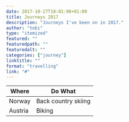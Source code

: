 ```yaml
---
date: 2017-10-27T18:01:00+01:00
title: Journeys 2017
description: "Journeys I've been on in 2017."
author: "tobi"
type: "itemized"
featured: ""
featuredpath: ""
featuredalt: ""
categories: ["journey"]
linktitle: ""
format: "travelling"
link: "#"
---
```


| Where               | Do What                  |
|---------------------|--------------------------|
| Norway              | Back country skiing      |
| Austria             | Biking                   |

